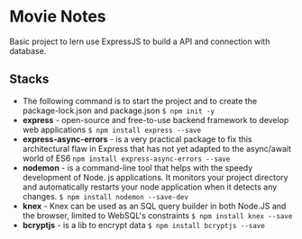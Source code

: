 # Movie Notes
Basic project to lern use ExpressJS to build a API and connection with database.
## Stacks

- The following command is to start the project and to create the package-lock.json and package.json
`$ npm init -y` 
- **express** - open-source and free-to-use backend framework to develop web applications
`$ npm install express --save`
- **express-async-errors** - is a very practical package to fix this architectural flaw in Express that has not yet adapted to the async/await world of ES6
`npm install express-async-errors --save`
- **nodemon** - is a command-line tool that helps with the speedy development of Node. js applications. It monitors your project directory and automatically restarts your node application when it detects any changes. 
`$ npm install nodemon --save-dev`
- **knex** - Knex can be used as an SQL query builder in both Node.JS and the browser, limited to WebSQL's constraints
`$ npm install knex --save`
- **bcryptjs** - is a lib to encrypt data
`$ npm install bcryptjs --save`
